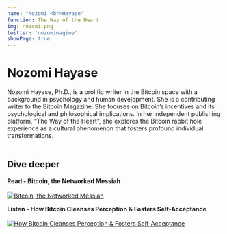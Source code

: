 ```yaml
---
name: "Nozomi <br>Hayase"
function: The Way of the Heart
img: nozomi.png
twitter: 'nozomimagine'
showPage: true
---
```


# Nozomi Hayase
 
Nozomi Hayase, Ph.D., is a prolific writer in the Bitcoin space with a background in psychology and human development. She is a contributing writer to the Bitcoin Magazine. She focuses on Bitcoin’s incentives and its psychological and philosophical implications. In her independent publishing platform, “The Way of the Heart”, she explores the Bitcoin rabbit hole experience as a cultural phenomenon that fosters profound individual transformations.
<br><br>

## Dive deeper


<div class="grid grid-cols-2 gap-5">
<div class="p-3 my-2">

**Read - Bitcoin, the Networked Messiah**  <br><br>
[![Bitcoin, the Networked Messiah](/2022/content/nozomi1.png)](https://nozomihayase.substack.com/p/bitcoin-the-networked-messiah/)
</div>

<div class="p-3 my-2">

**Listen - How Bitcoin Cleanses Perception & Fosters Self-Acceptance**  <br><br>
[![How Bitcoin Cleanses Perception & Fosters Self-Acceptance](/2022/content/nozomi2.png)](https://fountain.fm/episode/9333220808/)
</div>

</div>

<br>




